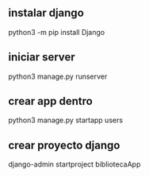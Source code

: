 ## instalar django 
python3 -m pip install Django 

## iniciar server 
python3 manage.py runserver

## crear app dentro
python3 manage.py startapp users



## crear proyecto django
django-admin startproject bibliotecaApp